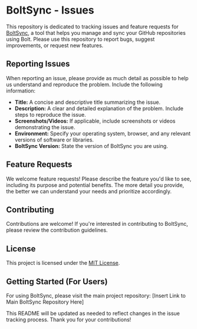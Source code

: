 # BoltSync - Issues

This repository is dedicated to tracking issues and feature requests for [BoltSync](https://boltsync.mystify.tech/), a tool that helps you manage and sync your GitHub repositories using Bolt.  Please use this repository to report bugs, suggest improvements, or request new features. 

## Reporting Issues

When reporting an issue, please provide as much detail as possible to help us understand and reproduce the problem.  Include the following information:

* **Title:** A concise and descriptive title summarizing the issue.
* **Description:** A clear and detailed explanation of the problem.  Include steps to reproduce the issue.
* **Screenshots/Videos:** If applicable, include screenshots or videos demonstrating the issue.
* **Environment:** Specify your operating system, browser, and any relevant versions of software or libraries.
* **BoltSync Version:**  State the version of BoltSync you are using.

## Feature Requests

We welcome feature requests!  Please describe the feature you'd like to see, including its purpose and potential benefits.  The more detail you provide, the better we can understand your needs and prioritize accordingly.

## Contributing

Contributions are welcome!  If you're interested in contributing to BoltSync, please review the contribution guidelines.

## License

This project is licensed under the [MIT License](LICENSE).


## Getting Started (For Users)

For using BoltSync, please visit the main project repository: [Insert Link to Main BoltSync Repository Here]


This README will be updated as needed to reflect changes in the issue tracking process.  Thank you for your contributions!
